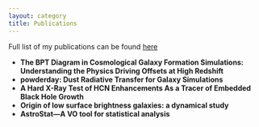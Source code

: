 ```yaml
---
layout: category
title: Publications
---
```


<p class="message">
Full list of my publications can be found <a href="https://orcid.org/0000-0002-5923-2151" target="_blank">here</a>
</p>


<p class="message">
<ul>
  <li><b>The BPT Diagram in Cosmological Galaxy Formation Simulations: Understanding the Physics Driving Offsets at High Redshift</b></li>
  <li><b>powderday: Dust Radiative Transfer for Galaxy Simulations</b></li>
  <li><b>A Hard X-Ray Test of HCN Enhancements As a Tracer of Embedded Black Hole Growth</b></li>
  <li><b>Origin of low surface brightness galaxies: a dynamical study</b></li>
  <li><b>AstroStat—A VO tool for statistical analysis</b></li>
</ul>
</p>

